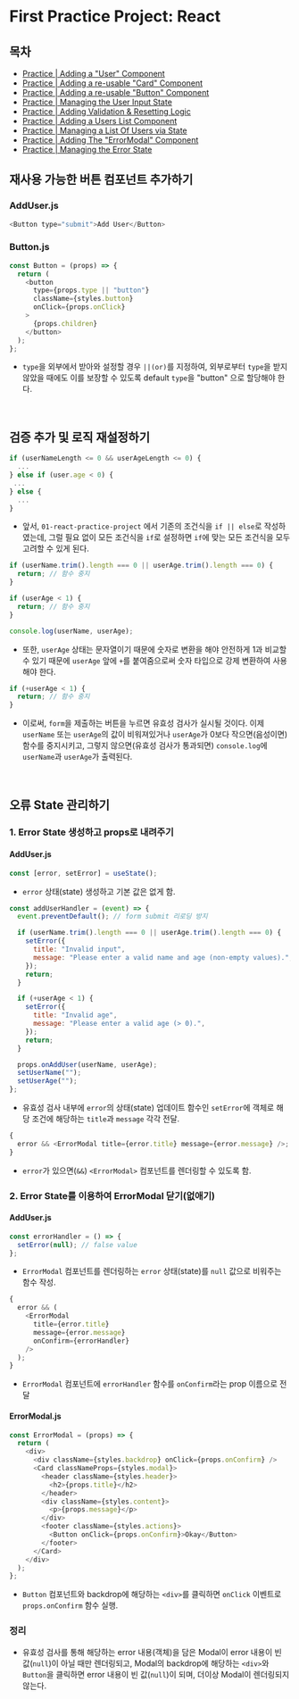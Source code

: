 # First Practice Project: React

## 목차

- [Practice | Adding a "User" Component](#사용자-컴포넌트-추가하기)
- [Practice | Adding a re-usable "Card" Component](#재사용-가능한-카드-컴포넌트-추가하기)
- [Practice | Adding a re-usable "Button" Component](#재사용-가능한-버튼-컴포넌트-추가하기)
- [Practice | Managing the User Input State](#사용자-입력-State-관리하기)
- [Practice | Adding Validation & Resetting Logic](#검증-추가-및-로직-재설정하기)
- [Practice | Adding a Users List Component](#사용자-목록-컴포넌트-추가하기)
- [Practice | Managing a List Of Users via State](#State를-통해-사용자-목록-관리하기)
- [Practice | Adding The "ErrorModal" Component](#ErrorModal-컴포넌트-추가하기)
- [Practice | Managing the Error State](#오류-State-관리하기)

## 재사용 가능한 버튼 컴포넌트 추가하기

### AddUser.js

```js
<Button type="submit">Add User</Button>
```

### Button.js

```js
const Button = (props) => {
  return (
    <button
      type={props.type || "button"}
      className={styles.button}
      onClick={props.onClick}
    >
      {props.children}
    </button>
  );
};
```

- `type`을 외부에서 받아와 설정할 경우 `||(or)`를 지정하여, 외부로부터 `type`을 받지 않았을 때에도 이를 보장할 수 있도록 default `type`을 "button" 으로 할당해야 한다.

</br>

## 검증 추가 및 로직 재설정하기

```js
if (userNameLength <= 0 && userAgeLength <= 0) {
  ...
} else if (user.age < 0) {
 ...
} else {
  ...
}
```

- 앞서, `01-react-practice-project` 에서 기존의 조건식을 `if || else`로 작성하였는데, 그럴 필요 없이 모든 조건식을 `if`로 설정하면 `if`에 맞는 모든 조건식을 모두 고려할 수 있게 된다.

```js
if (userName.trim().length === 0 || userAge.trim().length === 0) {
  return; // 함수 중지
}

if (userAge < 1) {
  return; // 함수 중지
}

console.log(userName, userAge);
```

- 또한, `userAge` 상태는 문자열이기 때문에 숫자로 변환을 해야 안전하게 1과 비교할 수 있기 때문에 `userAge` 앞에 `+`를 붙여줌으로써 숫자 타입으로 강제 변환하여 사용해야 한다.

```js
if (+userAge < 1) {
  return; // 함수 중지
}
```

- 이로써, `form`을 제출하는 버튼을 누르면 유효성 검사가 실시될 것이다. 이제 `userName` 또는 `userAge`의 값이 비워져있거나 `userAge`가 0보다 작으면(음성이면) 함수를 중지시키고, 그렇지 않으면(유효성 검사가 통과되면) `console.log`에 `userName`과 `userAge`가 출력된다.

</br>

## 오류 State 관리하기

### 1. Error State 생성하고 props로 내려주기

#### AddUser.js

```js
const [error, setError] = useState();
```

- `error` 상태(state) 생성하고 기본 값은 없게 함.

```js
const addUserHandler = (event) => {
  event.preventDefault(); // form submit 리로딩 방지

  if (userName.trim().length === 0 || userAge.trim().length === 0) {
    setError({
      title: "Invalid input",
      message: "Please enter a valid name and age (non-empty values).",
    });
    return;
  }

  if (+userAge < 1) {
    setError({
      title: "Invalid age",
      message: "Please enter a valid age (> 0).",
    });
    return;
  }

  props.onAddUser(userName, userAge);
  setUserName("");
  setUserAge("");
};
```

- 유효성 검사 내부에 `error`의 상태(state) 업데이트 함수인 `setError`에 객체로 해당 조건에 해당하는 `title`과 `message` 각각 전달.

```js
{
  error && <ErrorModal title={error.title} message={error.message} />;
}
```

- `error`가 있으면(`&&`) `<ErrorModal>` 컴포넌트를 렌더링할 수 있도록 함.

### 2. Error State를 이용하여 ErrorModal 닫기(없애기)

#### AddUser.js

```js
const errorHandler = () => {
  setError(null); // false value
};
```

- `ErrorModal` 컴포넌트를 렌더링하는 `error` 상태(state)를 `null` 값으로 비워주는 함수 작성.

```js
{
  error && (
    <ErrorModal
      title={error.title}
      message={error.message}
      onConfirm={errorHandler}
    />
  );
}
```

- `ErrorModal` 컴포넌트에 `errorHandler` 함수를 `onConfirm`라는 prop 이름으로 전달

#### ErrorModal.js

```js
const ErrorModal = (props) => {
  return (
    <div>
      <div className={styles.backdrop} onClick={props.onConfirm} />
      <Card classNameProps={styles.modal}>
        <header className={styles.header}>
          <h2>{props.title}</h2>
        </header>
        <div className={styles.content}>
          <p>{props.message}</p>
        </div>
        <footer className={styles.actions}>
          <Button onClick={props.onConfirm}>Okay</Button>
        </footer>
      </Card>
    </div>
  );
};
```

- `Button` 컴포넌트와 backdrop에 해당하는 `<div>`를 클릭하면 `onClick` 이벤트로 `props.onConfirm` 함수 실행.

### 정리

- 유효성 검사를 통해 해당하는 error 내용(객체)을 담은 Modal이 error 내용이 빈 값(`null`)이 아닐 때만 렌더링되고, Modal의 backdrop에 해당하는 `<div>`와 `Button`을 클릭하면 error 내용이 빈 값(`null`)이 되며, 더이상 Modal이 렌더링되지 않는다.

</br>
